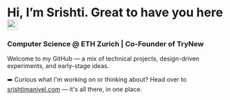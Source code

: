 # Hi, I’m Srishti. Great to have you here <img src="https://emoji.gg/assets/emoji/69955-rocket-animated.gif" width="24" />



### Computer Science @ ETH Zurich | Co-Founder of TryNew

Welcome to my GitHub — a mix of technical projects, design-driven experiments, and early-stage ideas.

➡️ Curious what I'm working on or thinking about? Head over to [srishtimanivel.com](https://srishtimanivel.com) — it's all there, in one place.
